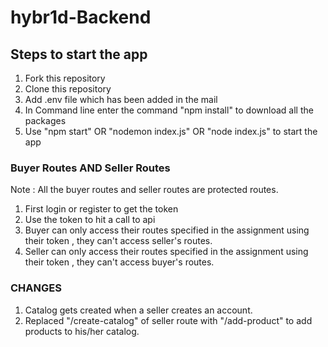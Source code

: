 # hybr1d-Backend

## Steps to start the app

1. Fork this repository 
2. Clone this repository
3. Add .env file which has been added in the mail
4. In Command line enter the command "npm install" to download all the packages
5. Use "npm start" OR "nodemon index.js" OR "node index.js" to start the app


### Buyer Routes AND Seller Routes

Note : All the buyer routes and seller routes are protected routes.

1. First login or register to get the token 
2. Use the token to hit a call to api
3. Buyer can only access their routes specified in the assignment using their token , they can't access seller's routes.
4. Seller can only access their routes specified in the assignment using their token , they can't access buyer's routes.


### CHANGES 
1. Catalog gets created when a seller creates an account.
2. Replaced "/create-catalog" of seller route with "/add-product" to add products to his/her catalog.
